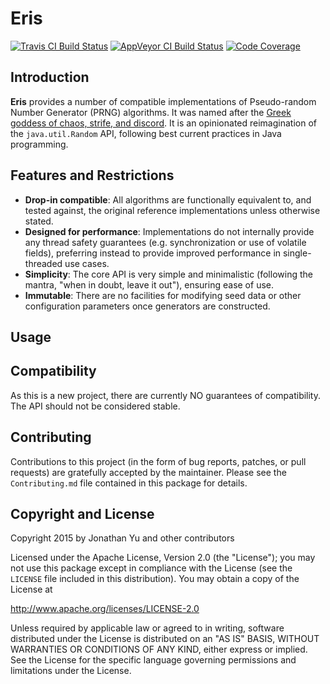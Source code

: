 Eris
====

[![Travis CI Build Status](https://travis-ci.org/jawnsy/eris.svg?branch=master)](https://travis-ci.org/jawnsy/eris)
[![AppVeyor CI Build Status](https://ci.appveyor.com/api/projects/status/github/jawnsy/eris?branch=master&svg=true)](https://ci.appveyor.com/project/jawnsy/eris)
[![Code Coverage](https://codecov.io/github/jawnsy/eris/coverage.svg?branch=master)](https://codecov.io/github/jawnsy/eris?branch=master)

Introduction
------------

**Eris** provides a number of compatible implementations of Pseudo-random
Number Generator (PRNG) algorithms.  It was named after the [Greek goddess of
chaos, strife, and discord](https://en.wikipedia.org/wiki/Eris_\(mythology\)).
It is an opinionated reimagination of the `java.util.Random` API, following
best current practices in Java programming.

Features and Restrictions
-------------------------

* **Drop-in compatible**: All algorithms are functionally equivalent to, and
  tested against, the original reference implementations unless otherwise
  stated.
* **Designed for performance**: Implementations do not internally provide any
  thread safety guarantees (e.g. synchronization or use of volatile fields),
  preferring instead to provide improved performance in single-threaded use
  cases.
* **Simplicity**: The core API is very simple and minimalistic (following the
  mantra, "when in doubt, leave it out"), ensuring ease of use.
* **Immutable**: There are no facilities for modifying seed data or other
  configuration parameters once generators are constructed.

Usage
-----


Compatibility
-------------

As this is a new project, there are currently NO guarantees of compatibility.
The API should not be considered stable.

Contributing
------------

Contributions to this project (in the form of bug reports, patches, or pull
requests) are gratefully accepted by the maintainer.  Please see the
`Contributing.md` file contained in this package for details.

Copyright and License
---------------------

Copyright 2015 by Jonathan Yu and other contributors

Licensed under the Apache License, Version 2.0 (the "License"); you may not
use this package except in compliance with the License (see the `LICENSE` file
included in this distribution). You may obtain a copy of the License at

   http://www.apache.org/licenses/LICENSE-2.0

Unless required by applicable law or agreed to in writing, software
distributed under the License is distributed on an "AS IS" BASIS, WITHOUT
WARRANTIES OR CONDITIONS OF ANY KIND, either express or implied. See the
License for the specific language governing permissions and limitations under
the License.
